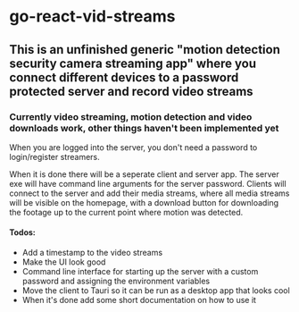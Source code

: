# go-react-vid-streams

## This is an unfinished generic "motion detection security camera streaming app" where you connect different devices to a password protected server and record video streams

### Currently video streaming, motion detection and video downloads work, other things haven't been implemented yet

When you are logged into the server, you don't need a password to login/register streamers.

When it is done there will be a seperate client and server app. The server exe will have command line arguments for the server password. Clients will connect to the server and add their media streams, where all media streams will be visible on the homepage, with a download button for downloading the footage up to the current point where motion was detected.

#### Todos:

- Add a timestamp to the video streams
- Make the UI look good
- Command line interface for starting up the server with a custom password and assigning the environment variables
- Move the client to Tauri so it can be run as a desktop app that looks cool
- When it's done add some short documentation on how to use it
